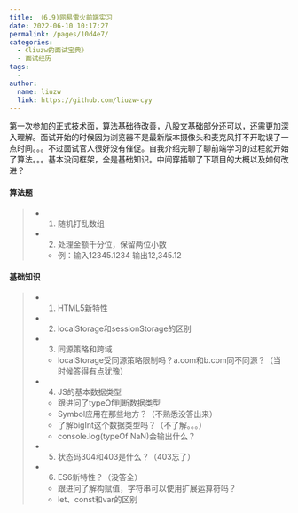 ```yaml
---
title: （6.9)网易雷火前端实习
date: 2022-06-10 10:17:27
permalink: /pages/10d4e7/
categories:
  - 《liuzw的面试宝典》
  - 面试经历
tags:
  -
author:
  name: liuzw
  link: https://github.com/liuzw-cyy
---
```

第一次参加的正式技术面，算法基础待改善，八股文基础部分还可以，还需更加深入理解。面试开始的时候因为浏览器不是最新版本摄像头和麦克风打不开耽误了一点时间。。。不过面试官人很好没有催促。自我介绍完聊了聊前端学习的过程就开始了算法。。。基本没问框架，全是基础知识。中间穿插聊了下项目的大概以及如何改进？
#### 算法题
> * 1. 随机打乱数组
> * 2. 处理金额千分位，保留两位小数
>   * 例：输入12345.1234  输出12,345.12
#### 基础知识
> * 1. HTML5新特性
> * 2. localStorage和sessionStorage的区别
> * 3. 同源策略和跨域
>   * localStorage受同源策略限制吗？a.com和b.com同不同源？（当时候答得有点犹豫）
> * 4. JS的基本数据类型
>   * 跟进问了typeOf判断数据类型
>   * Symbol应用在那些地方？（不熟悉没答出来）
>   * 了解bigInt这个数据类型吗？（不了解。。。）
>   * console.log(typeOf NaN)会输出什么？
> * 5. 状态码304和403是什么？（403忘了）
> * 6. ES6新特性？（没答全）
>   * 跟进问了解构赋值，字符串可以使用扩展运算符吗？
>   * let、const和var的区别
